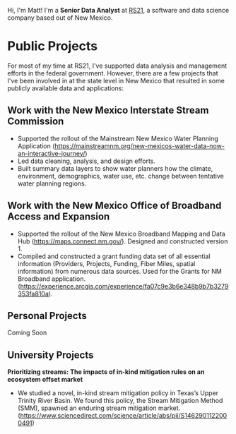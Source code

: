 Hi, I'm Matt! I'm a **Senior Data Analyst** at [RS21](http://rs21.io), a software and data science company based out of New Mexico.

# Public Projects
For most of my time at RS21, I've supported data analysis and management efforts in the federal government. However, there are a few projects that I've been involved in at the state level in New Mexico that resulted in some publicly available data and applications:

## Work with the New Mexico Interstate Stream Commission
- Supported the rollout of the Mainstream New Mexico Water Planning Application (https://mainstreamnm.org/new-mexicos-water-data-now-an-interactive-journey/)
- Led data cleaning, analysis, and design efforts.
- Built summary data layers to show water planners how the climate, environment, demographics, water use, etc. change between tentative water planning regions.
## Work with the New Mexico Office of Broadband Access and Expansion
- Supported the rollout of the New Mexico Broadband Mapping and Data Hub (https://maps.connect.nm.gov/). Designed and constructed version 1.
- Compiled and constructed a grant funding data set of all essential information (Providers, Projects, Funding, Fiber Miles, spatial information) from numerous data sources. Used for the Grants for NM Broadband application. (https://experience.arcgis.com/experience/fa07c9e3b6e348b9b7b3279353fa810a).

## Personal Projects
Coming Soon

## University Projects
**Prioritizing streams: The impacts of in-kind mitigation rules on an ecosystem offset market**
- We studied a novel, in-kind stream mitigation policy in Texas’s Upper Trinity River Basin. We found this policy, the Stream Mitigation Method (SMM), spawned an enduring stream mitigation market. (https://www.sciencedirect.com/science/article/abs/pii/S1462901122000491)
